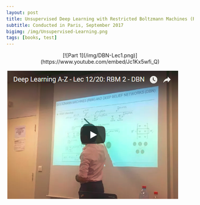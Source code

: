 ```yaml
---
layout: post
title: Unsupervised Deep Learning with Restricted Boltzmann Machines (RBM) and Deep Belief Networks (DBN)
subtitle: Conducted in Paris, September 2017
bigimg: /img/Unsupervised-Learning.png
tags: [books, test]
---
```


<p align="center">[![Part 1](/img/DBN-Lec1.png)](https://www.youtube.com/embed/Jc1Kx5wfi_Q)</p>

[![Part 2](/img/DBN-Lec2.png)](https://www.youtube.com/embed/FBgx2ZEBApE)

